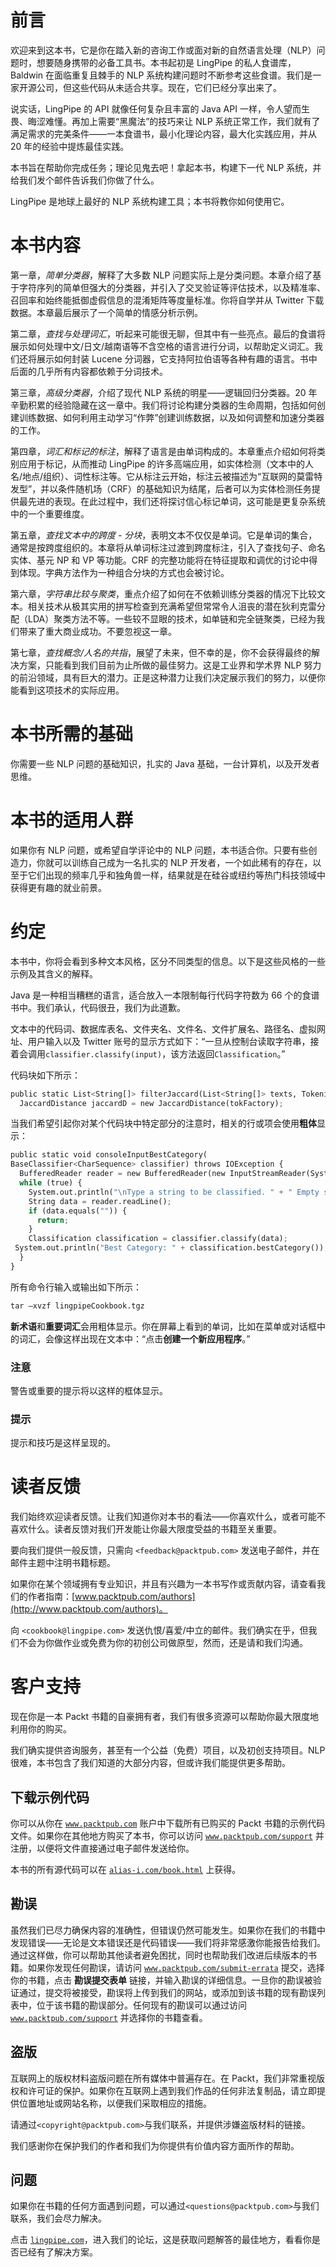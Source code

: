 # 前言

欢迎来到这本书，它是你在踏入新的咨询工作或面对新的自然语言处理（NLP）问题时，想要随身携带的必备工具书。本书起初是 LingPipe 的私人食谱库，Baldwin 在面临重复且棘手的 NLP 系统构建问题时不断参考这些食谱。我们是一家开源公司，但这些代码从未适合共享。现在，它们已经分享出来了。

说实话，LingPipe 的 API 就像任何复杂且丰富的 Java API 一样，令人望而生畏、晦涩难懂。再加上需要“黑魔法”的技巧来让 NLP 系统正常工作，我们就有了满足需求的完美条件——一本食谱书，最小化理论内容，最大化实践应用，并从 20 年的经验中提炼最佳实践。

本书旨在帮助你完成任务；理论见鬼去吧！拿起本书，构建下一代 NLP 系统，并给我们发个邮件告诉我们你做了什么。

LingPipe 是地球上最好的 NLP 系统构建工具；本书将教你如何使用它。

# 本书内容

第一章，*简单分类器*，解释了大多数 NLP 问题实际上是分类问题。本章介绍了基于字符序列的简单但强大的分类器，并引入了交叉验证等评估技术，以及精准率、召回率和始终能抵御虚假信息的混淆矩阵等度量标准。你将自学并从 Twitter 下载数据。本章最后展示了一个简单的情感分析示例。

第二章，*查找与处理词汇*，听起来可能很无聊，但其中有一些亮点。最后的食谱将展示如何处理中文/日文/越南语等不含空格的语言进行分词，以帮助定义词汇。我们还将展示如何封装 Lucene 分词器，它支持阿拉伯语等各种有趣的语言。书中后面的几乎所有内容都依赖于分词技术。

第三章，*高级分类器*，介绍了现代 NLP 系统的明星——逻辑回归分类器。20 年辛勤积累的经验隐藏在这一章中。我们将讨论构建分类器的生命周期，包括如何创建训练数据、如何利用主动学习“作弊”创建训练数据，以及如何调整和加速分类器的工作。

第四章，*词汇和标记的标注*，解释了语言是由单词构成的。本章重点介绍如何将类别应用于标记，从而推动 LingPipe 的许多高端应用，如实体检测（文本中的人名/地点/组织）、词性标注等。它从标注云开始，标注云被描述为“互联网的莫雷特发型”，并以条件随机场（CRF）的基础知识为结尾，后者可以为实体检测任务提供最先进的表现。在此过程中，我们还将探讨信心标记单词，这可能是更复杂系统中的一个重要维度。

第五章，*查找文本中的跨度 - 分块*，表明文本不仅仅是单词。它是单词的集合，通常是按跨度组织的。本章将从单词标注过渡到跨度标注，引入了查找句子、命名实体、基元 NP 和 VP 等功能。CRF 的完整功能将在特征提取和调优的讨论中得到体现。字典方法作为一种组合分块的方式也会被讨论。

第六章，*字符串比较与聚类*，重点介绍了如何在不依赖训练分类器的情况下比较文本。相关技术从极其实用的拼写检查到充满希望但常常令人沮丧的潜在狄利克雷分配（LDA）聚类方法不等。一些较不显眼的技术，如单链和完全链聚类，已经为我们带来了重大商业成功。不要忽视这一章。

第七章，*查找概念/人名的共指*，展望了未来，但不幸的是，你不会获得最终的解决方案，只能看到我们目前为止所做的最佳努力。这是工业界和学术界 NLP 努力的前沿领域，具有巨大的潜力。正是这种潜力让我们决定展示我们的努力，以便你能看到这项技术的实际应用。

# 本书所需的基础

你需要一些 NLP 问题的基础知识，扎实的 Java 基础，一台计算机，以及开发者思维。

# 本书的适用人群

如果你有 NLP 问题，或希望自学评论中的 NLP 问题，本书适合你。只要有些创造力，你就可以训练自己成为一名扎实的 NLP 开发者，一个如此稀有的存在，以至于它们出现的频率几乎和独角兽一样，结果就是在硅谷或纽约等热门科技领域中获得更有趣的就业前景。

# 约定

本书中，你将会看到多种文本风格，区分不同类型的信息。以下是这些风格的一些示例及其含义的解释。

Java 是一种相当糟糕的语言，适合放入一本限制每行代码字符数为 66 个的食谱书中。我们承认，代码很丑，我们为此道歉。

文本中的代码词、数据库表名、文件夹名、文件名、文件扩展名、路径名、虚拟网址、用户输入以及 Twitter 账号的显示方式如下：“一旦从控制台读取字符串，接着会调用`classifier.classify(input)`，该方法返回`Classification`。”

代码块如下所示：

```py
public static List<String[]> filterJaccard(List<String[]> texts, TokenizerFactory tokFactory, double cutoff) {
  JaccardDistance jaccardD = new JaccardDistance(tokFactory);
```

当我们希望引起你对某个代码块中特定部分的注意时，相关的行或项会使用**粗体**显示：

```py
public static void consoleInputBestCategory(
BaseClassifier<CharSequence> classifier) throws IOException {
  BufferedReader reader = new BufferedReader(new InputStreamReader(System.in));
  while (true) {
    System.out.println("\nType a string to be classified. " + " Empty string to quit.");
    String data = reader.readLine();
    if (data.equals("")) {
      return;
    }
    Classification classification = classifier.classify(data);
 System.out.println("Best Category: " + classification.bestCategory());
  }
}
```

所有命令行输入或输出如下所示：

```py
tar –xvzf lingpipeCookbook.tgz

```

**新术语**和**重要词汇**会用粗体显示。你在屏幕上看到的单词，比如在菜单或对话框中的词汇，会像这样出现在文本中：“点击**创建一个新应用程序**。”

### 注意

警告或重要的提示将以这样的框体显示。

### 提示

提示和技巧是这样呈现的。

# 读者反馈

我们始终欢迎读者反馈。让我们知道你对本书的看法——你喜欢什么，或者可能不喜欢什么。读者反馈对我们开发能让你最大限度受益的书籍至关重要。

要向我们提供一般反馈，只需向 `<feedback@packtpub.com>` 发送电子邮件，并在邮件主题中注明书籍标题。

如果你在某个领域拥有专业知识，并且有兴趣为一本书写作或贡献内容，请查看我们的作者指南：[www.packtpub.com/authors](http://www.packtpub.com/authors)。

向 `<cookbook@lingpipe.com>` 发送仇恨/喜爱/中立的邮件。我们确实在乎，但我们不会为你做作业或免费为你的初创公司做原型，然而，还是请和我们沟通。

# 客户支持

现在你是一本 Packt 书籍的自豪拥有者，我们有很多资源可以帮助你最大限度地利用你的购买。

我们确实提供咨询服务，甚至有一个公益（免费）项目，以及初创支持项目。NLP 很难，本书包含了我们知道的大部分内容，但或许我们能提供更多帮助。

## 下载示例代码

你可以从你在 [`www.packtpub.com`](http://www.packtpub.com) 账户中下载所有已购买的 Packt 书籍的示例代码文件。如果你在其他地方购买了本书，你可以访问 [`www.packtpub.com/support`](http://www.packtpub.com/support) 并注册，以便将文件直接通过电子邮件发送给你。

本书的所有源代码可以在 [`alias-i.com/book.html`](http://alias-i.com/book.html) 上获得。

## 勘误

虽然我们已尽力确保内容的准确性，但错误仍然可能发生。如果你在我们的书籍中发现错误——无论是文本错误还是代码错误——我们将非常感激你能报告给我们。通过这样做，你可以帮助其他读者避免困扰，同时也帮助我们改进后续版本的书籍。如果你发现任何勘误，请访问 [`www.packtpub.com/submit-errata`](http://www.packtpub.com/submit-errata) 提交，选择你的书籍，点击 **勘误提交表单** 链接，并输入勘误的详细信息。一旦你的勘误被验证通过，提交将被接受，勘误将上传到我们的网站，或添加到该书籍的现有勘误列表中，位于该书籍的勘误部分。任何现有的勘误可以通过访问 [`www.packtpub.com/support`](http://www.packtpub.com/support) 并选择你的书籍查看。

## 盗版

互联网上的版权材料盗版问题在所有媒体中普遍存在。在 Packt，我们非常重视版权和许可证的保护。如果你在互联网上遇到我们作品的任何非法复制品，请立即提供位置地址或网站名称，以便我们采取相应的措施。

请通过`<copyright@packtpub.com>`与我们联系，并提供涉嫌盗版材料的链接。

我们感谢你在保护我们的作者和我们为你提供有价值内容方面所作的帮助。

## 问题

如果你在书籍的任何方面遇到问题，可以通过`<questions@packtpub.com>`与我们联系，我们会尽力解决。

点击 [`lingpipe.com`](http://lingpipe.com)，进入我们的论坛，这是获取问题解答的最佳地方，看看你是否已经有了解决方案。
